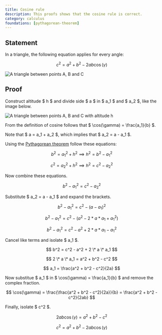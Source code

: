 ```yaml
---
title: Cosine rule
description: This proofs shows that the cosine rule is correct.
category: calculus
foundations: [pythagorean-theorem]
---
```


## Statement

In a triangle, the following equation applies for every angle:

$$ c^2 = a^2 + b^2 - 2ab\cos(\gamma) $$

![A triangle between points A, B and C](/proofs/cosine-rule.svg)

## Proof

Construct altitude $ h $ and divide side $ a $ in $ a_1 $ and $ a_2 $, like the image below.

![A triangle between points A, B and C with altitude h](/proofs/cosine-rule-proof.svg)

From the definition of cosine follows that $ \cos(\gamma) = \frac{a_1}{b} $.

Note that $ a = a_1 + a_2 $, which implies that $ a_2 = a - a_1 $.

Using the [Pythagorean theorem](/proofs/pythagorean-theorem) follow these equations:

$$ b^2 = a_1^2 + h^2 \implies h^2 = b^2 - a_1^2 $$

$$ c^2 = a_2^2 + h^2 \implies h^2 = c^2 - a_2^2 $$

Now combine these equations.

$$ b^2 - a_1^2 = c^2 - a_2^2 $$

Substitute $ a_2 = a - a_1 $ and expand the brackets.

$$ b^2 - a_1^2 = c^2 - (a - a_1)^2 $$

$$ b^2 - a_1^2 = c^2 - (a^2 - 2 * a * a_1 + a_1^2) $$

$$ b^2 - a_1^2 = c^2 - a^2 + 2 * a * a_1 - a_1^2 $$

Cancel like terms and isolate $ a_1 $.

$$ b^2 = c^2 - a^2 + 2 \* a \* a_1 $$

$$ 2 \* a \* a_1 = a^2 + b^2 - c^2 $$

$$ a_1 = \frac{a^2 + b^2 - c^2}{2a} $$

Now substitue $ a_1 $ in $ \cos(\gamma) = \frac{a_1}{b} $ and remove the complex fraction.

$$ \cos(\gamma) = \frac{\frac{a^2 + b^2 - c^2}{2a}}{b} = \frac{a^2 + b^2 - c^2}{2ab} $$

Finally, isolate $ c^2 $.

$$ 2ab\cos(\gamma) = a^2 + b^2 - c^2 $$

$$ c^2 = a^2 + b^2 - 2ab\cos(\gamma) $$
